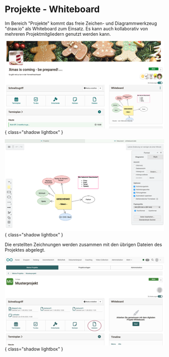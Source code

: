 # Projekte - Whiteboard

Im Bereich "Projekte" kommt das freie Zeichen- und Diagrammwerkzeug "draw.io" als Whiteboard zum Einsatz. Es kann auch kollaborativ von mehreren Projektmitgliedern genutzt werden kann.


![project_whiteboard_v1_de.png](assets/project_whiteboard_v1_de.png){ class="shadow lightbox" }


![project_drawio_v1_de.png](assets/project_drawio_v1_de.png){ class="shadow lightbox" }


Die erstellten Zeichnungen werden zusammen mit den übrigen Dateien des Projektes abgelegt.

![project_drawio_files_v1_de.png](assets/project_drawio_files_v1_de.png){ class="shadow lightbox" }